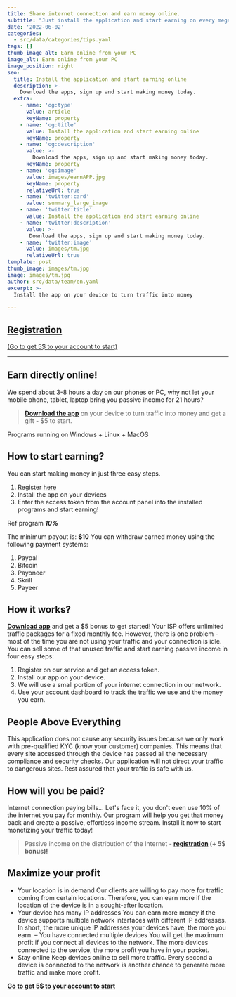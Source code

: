 ```yaml
---
title: Share internet connection and earn money online.
subtitle: "Just install the application and start earning on every megabyte of your internet"
date: '2022-06-02'
categories:
  - src/data/categories/tips.yaml
tags: []
thumb_image_alt: Earn online from your PC
image_alt: Earn online from your PC
image_position: right
seo:
  title: Install the application and start earning online
  description: >-
    Download the apps, sign up and start making money today.
  extra:
    - name: 'og:type'
      value: article
      keyName: property
    - name: 'og:title'
      value: Install the application and start earning online
      keyName: property
    - name: 'og:description'
      value: >-
        Download the apps, sign up and start making money today.
      keyName: property
    - name: 'og:image'
      value: images/earnAPP.jpg
      keyName: property
      relativeUrl: true
    - name: 'twitter:card'
      value: summary_large_image
    - name: 'twitter:title'
      value: Install the application and start earning online
    - name: 'twitter:description'
      value: >-
       Download the apps, sign up and start making money today.
    - name: 'twitter:image'
      value: images/tm.jpg
      relativeUrl: true
template: post
thumb_image: images/tm.jpg
image: images/tm.jpg
author: src/data/team/en.yaml
excerpt: >-
  Install the app on your device to turn traffic into money
  
---
```

## [Registration](https://bit.ly/3MXxP16 "Registration")
[(Go to get 5$ to your account to start)](https://bit.ly/3MXxP16 "Registration")

----------

## Earn directly online! ##

We spend about 3-8 hours a day on our phones or PC, why not let your mobile phone, tablet, laptop bring you passive income for 21 hours?

> **[Download the app](https://bit.ly/3MXxP16 "Passive income on Internet sharing")** on your device to turn traffic into money and get a gift - $5 to start.

Programs running on Windows + Linux + MacOS
 
## How to start earning? ##
You can start making money in just three easy steps.
1. Register [here](https://bit.ly/3MXxP16 "Registration")
2. Install the app on your devices
3. Enter the access token from the account panel into the installed programs and start earning!

Ref program ***10%***

The minimum payout is: **$10**
You can withdraw earned money using the following payment systems:
1. Paypal
2. Bitcoin
3. Payoneer
4. Skrill
5. Payeer

## How it works? ##
**[Download app](https://bit.ly/3MXxP16 "Passive income on the distribution of the Internet")** and get a $5 bonus to get started!
Your ISP offers unlimited traffic packages for a fixed monthly fee. However, there is one problem - most of the time you are not using your traffic and your connection is idle.
You can sell some of that unused traffic and start earning passive income in four easy steps:
1. Register on our service and get an access token.
2. Install our app on your device.
3. We will use a small portion of your internet connection in our network.
4. Use your account dashboard to track the traffic we use and the money you earn.

## People Above Everything ##
This application does not cause any security issues because we only work with pre-qualified KYC (know your customer) companies. This means that every site accessed through the device has passed all the necessary compliance and security checks. Our application will not direct your traffic to dangerous sites.
Rest assured that your traffic is safe with us.

## How will you be paid? ##
Internet connection paying bills...
Let's face it, you don't even use 10% of the internet you pay for monthly. Our program will help you get that money back and create a passive, effortless income stream. Install it now to start monetizing your traffic today!
> Passive income on the distribution of the Internet - **[registration](https://bit.ly/3MXxP16 "start earning") (+ 5$ bonus)!**

## Maximize your profit ##
- Your location is in demand
Our clients are willing to pay more for traffic coming from certain locations. Therefore, you can earn more if the location of the device is in a sought-after location.
- Your device has many IP addresses
You can earn more money if the device supports multiple network interfaces with different IP addresses. In short, the more unique IP addresses your devices have, the more you earn.
– You have connected multiple devices
You will get the maximum profit if you connect all devices to the network. The more devices connected to the service, the more profit you have in your pocket.
- Stay online
Keep devices online to sell more traffic. Every second a device is connected to the network is another chance to generate more traffic and make more profit.

**[Go to get 5$ to your account to start](https://bit.ly/3MXxP16 "get 5$ to the account")**